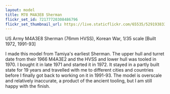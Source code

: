 ```yaml
---
layout: model
title: M78 M4A3E8 Sherman
flickr_set_id: 72177720308486796
flickr_set_thumbnail_url: https://live.staticflickr.com/65535/52919383343_d8237e8296_m.jpg
---
```


US Army M4A3E8 Sherman (76mm HVSS), Korean War, 1/35 scale
[Built 1972, 1991-93]

I made this model from Tamiya&#39;s earliest Sherman. The upper hull and turret date from their 1966 M4A3E2 and the HVSS and lower hull was tooled in 1970. I bought it in late 1971 and started it in 1972. It stayed in a partly built state for 19 years and travelled with me to different cities and countries before I finally got back to working on it in 1991-93. The model is overscale and relatively inaccurate, a product of the ancient tooling, but I am still happy with the finish.


